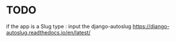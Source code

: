 # TODO

if the app is a Slug type : input the django-autoslug
https://django-autoslug.readthedocs.io/en/latest/

